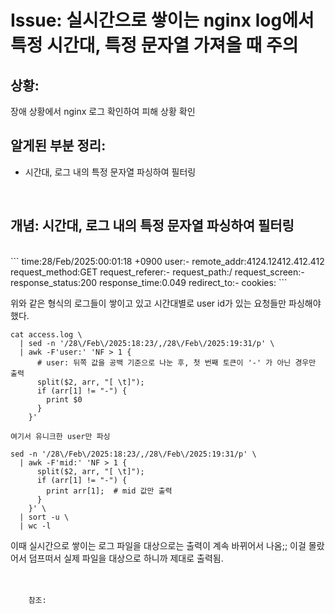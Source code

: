 <!--
author: Dailyscat
purpose: issue arrange
rules:
 (1) 헤더와 문단사이
    <br/>
    <br/>
 (2) 코드가 작성되는 부분은 >로 정리
 (3) 참조는 해당 내용 바로 아래
    <br/>
    <br/>
 (4) 명령어는 bold
 (5) 방안은 ## 안의 과정은 ###
-->

# Issue: 실시간으로 쌓이는 nginx log에서 특정 시간대, 특정 문자열 가져올 때 주의

## 상황:

장애 상황에서 nginx 로그 확인하여 피해 상황 확인
<br/>

## 알게된 부분 정리:

- 시간대, 로그 내의 특정 문자열 파싱하여 필터링

<br/>

## 개념: 시간대, 로그 내의 특정 문자열 파싱하여 필터링

<br/>
```
time:28/Feb/2025:00:01:18 +0900	user:-	remote_addr:4124.12412.412.412	request_method:GET	request_referer:-	request_path:/	request_screen:-	response_status:200	response_time:0.049	redirect_to:-	cookies:
```

위와 같은 형식의 로그들이 쌓이고 있고 시간대별로 user id가 있는 요청들만 파싱해야했다.

```
cat access.log \
  | sed -n '/28\/Feb\/2025:18:23/,/28\/Feb\/2025:19:31/p' \
  | awk -F'user:' 'NF > 1 {
      # user: 뒤쪽 값을 공백 기준으로 나눈 후, 첫 번째 토큰이 '-' 가 아닌 경우만 출력
      split($2, arr, "[ \t]");
      if (arr[1] != "-") {
        print $0
      }
    }'

여기서 유니크한 user만 파싱

sed -n '/28\/Feb\/2025:18:23/,/28\/Feb\/2025:19:31/p' \
  | awk -F'mid:' 'NF > 1 {
      split($2, arr, "[ \t]");
      if (arr[1] != "-") {
        print arr[1];  # mid 값만 출력
      }
    }' \
  | sort -u \
  | wc -l

```

이때 실시간으로 쌓이는 로그 파일을 대상으로는 출력이 계속 바뀌어서 나옴;;
이걸 몰랐어서 덤프떠서 실제 파일을 대상으로 하니까 제대로 출력됨.
<br/>
<br/>
<br/>

        참조:

<br/>
